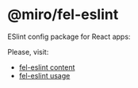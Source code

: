 # @miro/fel-eslint

ESlint config package for React apps:

Please, visit:

- [fel-eslint content](https://github.com/savovsky/frontend-library/blob/main/docs/eslint.md)
- [fel-eslint usage](https://github.com/savovsky/frontend-library/blob/main/docs/eslint-usage.md)

&nbsp;
